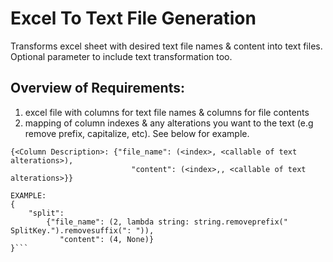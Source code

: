 # Excel To Text File Generation

Transforms excel sheet with desired text file names & content into text files. Optional parameter to include text transformation too.


## Overview of Requirements:
1. excel file with columns for text file names & columns for file contents
2. mapping of column indexes & any alterations you want to the text (e.g remove prefix, capitalize, etc). See below for example.

```
{<Column Description>: {"file_name": (<index>, <callable of text alterations>),
                           "content": (<index>,, <callable of text alterations>}}

EXAMPLE: 
{
    "split":
        {"file_name": (2, lambda string: string.removeprefix("    SplitKey.").removesuffix(": ")),
           "content": (4, None)}
}```
